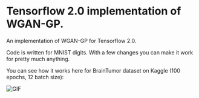 # Tensorflow 2.0 implementation of WGAN-GP.
An implementation of WGAN-GP for Tensorflow 2.0.

Code is written for MNIST digits. With a few changes you can make it work for pretty much anything.

You can see how it works here for BrainTumor dataset on Kaggle (100 epochs, 12 batch size):

![GIF](https://i.imgur.com/n9dR7TZ.gif)
